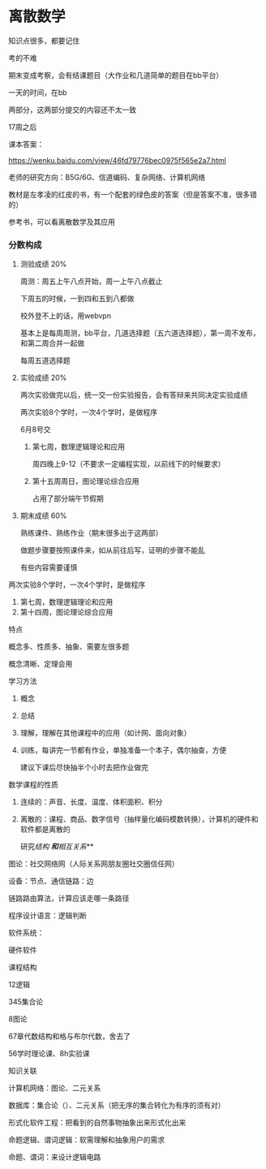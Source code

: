 # 离散数学

知识点很多，都要记住

考的不难



期末变成考察，会有结课题目（大作业和几道简单的题目在bb平台）

一天的时间，在bb

两部分，这两部分提交的内容还不太一致



17周之后



课本答案：

https://wenku.baidu.com/view/46fd79776bec0975f565e2a7.html



老师的研究方向：B5G/6G、信道编码、复杂网络、计算机网络

教材是左孝凌的红皮的书，有一个配套的绿色皮的答案（但是答案不准，很多错的）

参考书，可以看离散数学及其应用



### 分数构成

1. 测验成绩 20%

   周测：周五上午八点开始，周一上午八点截止

   下周五的时候，一到四和五到八都做

   校外登不上的话，用webvpn

   基本上是每周周测，bb平台，几道选择题（五六道选择题），第一周不发布，和第二周合并一起做

   每周五道选择题

2. 实验成绩 20%

   两次实验做完以后，统一交一份实验报告，会有答辩来共同决定实验成绩

   两次实验8个学时，一次4个学时，是做程序

   6月8号交

   1. 第七周，数理逻辑理论和应用

      周四晚上9-12（不要求一定编程实现，以前线下的时候要求）

   2. 第十五周周日，图论理论综合应用

      占用了部分端午节假期

3. 期末成绩 60%

   熟练课件、熟练作业（期末很多出于这两部）

   做题步骤要按照课件来，如从前往后写，证明的步骤不能乱

   有些内容需要谨慎

两次实验8个学时，一次4个学时，是做程序

1. 第七周，数理逻辑理论和应用
2. 第十四周，图论理论综合应用





特点

概念多、性质多、抽象、需要左很多题

概念清晰、定理会用



学习方法

1. 概念

2. 总结

3. 理解，理解在其他课程中的应用（如计网、面向对象）

4. 训练，每讲完一节都有作业，单独准备一个本子，偶尔抽查，方便

   建议下课后尽快抽半个小时去把作业做完





数学课程的性质

1. 连续的：声音、长度、温度、体积面积、积分

2. 离散的：课程、商品、数字信号（抽样量化编码模数转换），计算机的硬件和软件都是离散的

   研究**结构 **和***相互关系***



图论：社交网络网（人际关系网朋友圈社交圈信任网）





设备：节点、通信链路：边

链路路由算法，计算应该走哪一条路径





程序设计语言：逻辑判断

软件系统：



硬件软件





课程结构



12逻辑

345集合论

8图论



67章代数结构和格与布尔代数，舍去了



56学时理论课、8h实验课



知识关联



计算机网络：图论、二元关系

数据库：集合论（）、二元关系（把无序的集合转化为有序的须有对）



形式化软件工程：把看到的自然事物抽象出来形式化出来



命题逻辑、谓词逻辑：软需理解和抽象用户的需求

命题、谓词：来设计逻辑电路